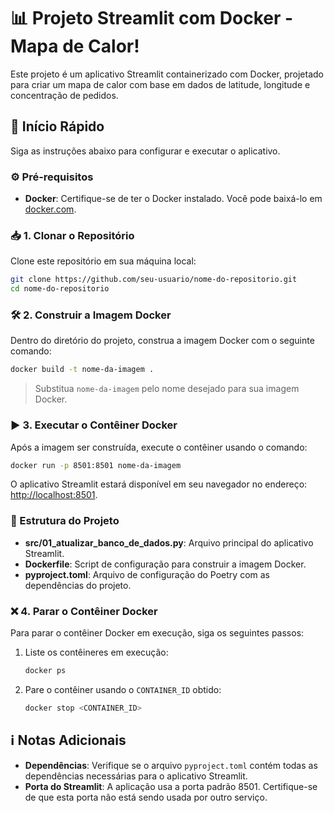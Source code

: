 
# 📊 Projeto Streamlit com Docker - Mapa de Calor!

Este projeto é um aplicativo Streamlit containerizado com Docker, projetado para criar um mapa de calor com base em dados de latitude, longitude e concentração de pedidos.

## 🚀 Início Rápido

Siga as instruções abaixo para configurar e executar o aplicativo.

### ⚙️ Pré-requisitos

- **Docker**: Certifique-se de ter o Docker instalado. Você pode baixá-lo em [docker.com](https://www.docker.com/).

### 📥 1. Clonar o Repositório

Clone este repositório em sua máquina local:

```bash
git clone https://github.com/seu-usuario/nome-do-repositorio.git
cd nome-do-repositorio
```

### 🛠️ 2. Construir a Imagem Docker

Dentro do diretório do projeto, construa a imagem Docker com o seguinte comando:

```bash
docker build -t nome-da-imagem .
```

> Substitua `nome-da-imagem` pelo nome desejado para sua imagem Docker.

### ▶️ 3. Executar o Contêiner Docker

Após a imagem ser construída, execute o contêiner usando o comando:

```bash
docker run -p 8501:8501 nome-da-imagem
```

O aplicativo Streamlit estará disponível em seu navegador no endereço: [http://localhost:8501](http://localhost:8501).

### 📂 Estrutura do Projeto

- **src/01_atualizar_banco_de_dados.py**: Arquivo principal do aplicativo Streamlit.
- **Dockerfile**: Script de configuração para construir a imagem Docker.
- **pyproject.toml**: Arquivo de configuração do Poetry com as dependências do projeto.

### ❌ 4. Parar o Contêiner Docker

Para parar o contêiner Docker em execução, siga os seguintes passos:

1. Liste os contêineres em execução:

    ```bash
    docker ps
    ```

2. Pare o contêiner usando o `CONTAINER_ID` obtido:

    ```bash
    docker stop <CONTAINER_ID>
    ```

## ℹ️ Notas Adicionais

- **Dependências**: Verifique se o arquivo `pyproject.toml` contém todas as dependências necessárias para o aplicativo Streamlit.
- **Porta do Streamlit**: A aplicação usa a porta padrão 8501. Certifique-se de que esta porta não está sendo usada por outro serviço.



